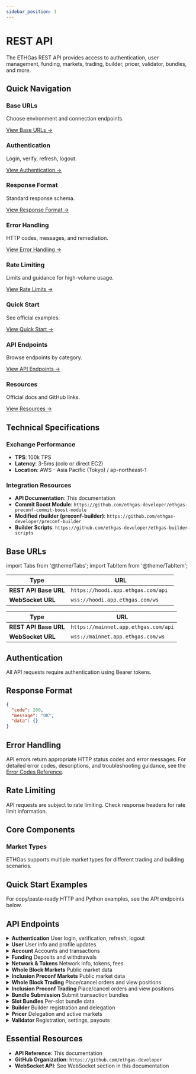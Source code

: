 ```yaml
---
sidebar_position: 1
---
```


# REST API

The ETHGas REST API provides access to authentication, user management, funding, markets, trading, builder, pricer, validator, bundles, and more.

## Quick Navigation

<div className="quick-nav">

<div className="row" style={{ marginBottom: '1rem' }}>
  <div className="col col--3">
    <div className="feature-card text--center" style={{ height: '100%', display: 'flex', flexDirection: 'column', justifyContent: 'space-between' }}>
      <div>
        <h3>Base URLs</h3>
        <p>Choose environment and connection endpoints.</p>
      </div>
      <div style={{ marginTop: '1.5rem' }}>
        <a href="#base-urls" className="button button--outline button--sm">
          View Base URLs →
        </a>
      </div>
    </div>
  </div>
  <div className="col col--3">
    <div className="feature-card text--center" style={{ height: '100%', display: 'flex', flexDirection: 'column', justifyContent: 'space-between' }}>
      <div>
        <h3>Authentication</h3>
        <p>Login, verify, refresh, logout.</p>
      </div>
      <div style={{ marginTop: '1.5rem' }}>
        <a href="#authentication" className="button button--outline button--sm">
          View Authentication →
        </a>
      </div>
    </div>
  </div>
  <div className="col col--3">
    <div className="feature-card text--center" style={{ height: '100%', display: 'flex', flexDirection: 'column', justifyContent: 'space-between' }}>
      <div>
        <h3>Response Format</h3>
        <p>Standard response schema.</p>
      </div>
      <div style={{ marginTop: '1.5rem' }}>
        <a href="#response-format" className="button button--outline button--sm">
          View Response Format →
        </a>
      </div>
    </div>
  </div>
  <div className="col col--3">
    <div className="feature-card text--center" style={{ height: '100%', display: 'flex', flexDirection: 'column', justifyContent: 'space-between' }}>
      <div>
        <h3>Error Handling</h3>
        <p>HTTP codes, messages, and remediation.</p>
      </div>
      <div style={{ marginTop: '1.5rem' }}>
        <a href="#error-handling" className="button button--outline button--sm">
          View Error Handling →
        </a>
      </div>
    </div>
  </div>
</div>

<div className="row" style={{ marginBottom: '1rem' }}>
  <div className="col col--3">
    <div className="feature-card text--center" style={{ height: '100%', display: 'flex', flexDirection: 'column', justifyContent: 'space-between' }}>
      <div>
        <h3>Rate Limiting</h3>
        <p>Limits and guidance for high-volume usage.</p>
      </div>
      <div style={{ marginTop: '1.5rem' }}>
        <a href="#rate-limiting" className="button button--outline button--sm">
          View Rate Limits →
        </a>
      </div>
    </div>
  </div>
  <div className="col col--3">
    <div className="feature-card text--center" style={{ height: '100%', display: 'flex', flexDirection: 'column', justifyContent: 'space-between' }}>
      <div>
        <h3>Quick Start</h3>
        <p>See official examples.</p>
      </div>
      <div style={{ marginTop: '1.5rem' }}>
        <a href="#quick-start-examples" className="button button--outline button--sm">
          View Quick Start →
        </a>
      </div>
    </div>
  </div>
  <div className="col col--3">
    <div className="feature-card text--center" style={{ height: '100%', display: 'flex', flexDirection: 'column', justifyContent: 'space-between' }}>
      <div>
        <h3>API Endpoints</h3>
        <p>Browse endpoints by category.</p>
      </div>
      <div style={{ marginTop: '1.5rem' }}>
        <a href="#api-endpoints" className="button button--outline button--sm">
          View API Endpoints →
        </a>
      </div>
    </div>
  </div>
  <div className="col col--3">
    <div className="feature-card text--center" style={{ height: '100%', display: 'flex', flexDirection: 'column', justifyContent: 'space-between' }}>
      <div>
        <h3>Resources</h3>
        <p>Official docs and GitHub links.</p>
      </div>
      <div style={{ marginTop: '1.5rem' }}>
        <a href="#essential-resources" className="button button--outline button--sm">
          View Resources →
        </a>
      </div>
    </div>
  </div>

</div>

</div>

## Technical Specifications

### Exchange Performance
- **TPS**: 100k TPS
- **Latency**: 3-5ms (colo or direct EC2)
- **Location**: AWS - Asia Pacific (Tokyo) / ap-northeast-1

### Integration Resources

- **API Documentation**: This documentation
- **Commit Boost Module**: `https://github.com/ethgas-developer/ethgas-preconf-commit-boost-module`
- **Modified rbuilder (preconf-builder)**: `https://github.com/ethgas-developer/preconf-builder`
- **Builder Scripts**: `https://github.com/ethgas-developer/ethgas-builder-scripts`

## Base URLs

import Tabs from '@theme/Tabs';
import TabItem from '@theme/TabItem';

<Tabs>
<TabItem value="testnet" label="TestNet" default>

| Type | URL |
|------|-----|
| **REST API Base URL** | `https://hoodi.app.ethgas.com/api	` |
| **WebSocket URL** | `wss://hoodi.app.ethgas.com/ws	` |

</TabItem>
<TabItem value="mainnet" label="MainNet">

| Type | URL |
|------|-----|
| **REST API Base URL** | `https://mainnet.app.ethgas.com/api` |
| **WebSocket URL** | `wss://mainnet.app.ethgas.com/ws	` |

</TabItem>
</Tabs>

## Authentication

All API requests require authentication using Bearer tokens.

## Response Format

```json
{
  "code": 200,
  "message": "OK",
  "data": {}
}
```

## Error Handling

API errors return appropriate HTTP status codes and error messages. For detailed error codes, descriptions, and troubleshooting guidance, see the [Error Codes Reference](/docs/reference/error-codes).

## Rate Limiting

API requests are subject to rate limiting. Check response headers for rate limit information.

## Core Components

### Market Types

ETHGas supports multiple market types for different trading and building scenarios.

## Quick Start Examples

For copy/paste‑ready HTTP and Python examples, see the API endpoints below.

## API Endpoints

<div className="api-endpoints-grid">

<details className="api-category">
<summary className="api-category-header">
  <strong>Authentication</strong>
  <span className="api-category-desc">User login, verification, refresh, logout</span>
</summary>

- <span className="api-method-post">**POST**</span> `/api/v1/user/login`
- <span className="api-method-post">**POST**</span> `/api/v1/user/login/verify`
- <span className="api-method-post">**POST**</span> `/api/v1/user/login/refresh`
- <span className="api-method-post">**POST**</span> `/api/v1/user/logout`

</details>

<details className="api-category">
<summary className="api-category-header">
  <strong>User</strong>
  <span className="api-category-desc">User info and profile updates</span>
</summary>

- <span className="api-method-get">**GET**</span> `/api/v1/user/info`
- <span className="api-method-post">**POST**</span> `/api/v1/user/update`
- <span className="api-method-post">**POST**</span> `/api/v1/user/payoutAddress`
- <span className="api-method-post">**POST**</span> `/api/v1/user/collateralPerSlot`

</details>

<details className="api-category">
<summary className="api-category-header">
  <strong>Account</strong>
  <span className="api-category-desc">Accounts and transactions</span>
</summary>

- <span className="api-method-get">**GET**</span> `/api/v1/user/accounts`
- <span className="api-method-get">**GET**</span> `/api/v1/user/account/{accountId}`
- <span className="api-method-get">**GET**</span> `/api/v1/user/account/{accountId}/txs`
- <span className="api-method-get">**GET**</span> `/api/v1/user/account/txs`
- <span className="api-method-post">**POST**</span> `/api/v1/user/account/transfer/token`

</details>

<details className="api-category">
<summary className="api-category-header">
  <strong>Funding</strong>
  <span className="api-category-desc">Deposits and withdrawals</span>
</summary>

- <span className="api-method-get">**GET**</span> `/api/v1/p/funding/contractAddress`
- <span className="api-method-get">**GET**</span> `/api/v1/user/funding/deposits`
- <span className="api-method-post">**POST**</span> `/api/v1/user/funding/withdraw`
- <span className="api-method-get">**GET**</span> `/api/v1/p/funding/withdraw/dailyWithdrawLimits`
- <span className="api-method-get">**GET**</span> `/api/v1/user/funding/withdraw/status`
- <span className="api-method-get">**GET**</span> `/api/v1/user/funding/withdraws`

</details>

<details className="api-category">
<summary className="api-category-header">
  <strong>Network & Tokens</strong>
  <span className="api-category-desc">Network info, tokens, fees</span>
</summary>

- <span className="api-method-get">**GET**</span> `/api/v1/p/network`
- <span className="api-method-get">**GET**</span> `/api/v1/p/tokens`
- <span className="api-method-get">**GET**</span> `/api/v1/p/user/fees`

</details>

<details className="api-category">
<summary className="api-category-header">
  <strong>Whole Block Markets</strong>
  <span className="api-category-desc">Public market data</span>
</summary>

- <span className="api-method-get">**GET**</span> `/api/v1/p/wholeblock/markets`
- <span className="api-method-get">**GET**</span> `/api/v1/p/wholeblock/positions`
- <span className="api-method-get">**GET**</span> `/api/v1/p/wholeblock/orders`
- <span className="api-method-get">**GET**</span> `/api/v1/p/wholeblock/trades`

</details>

<details className="api-category">
<summary className="api-category-header">
  <strong>Inclusion Preconf Markets</strong>
  <span className="api-category-desc">Public market data</span>
</summary>

- <span className="api-method-get">**GET**</span> `/api/v1/p/inclusion-preconf/markets`
- <span className="api-method-get">**GET**</span> `/api/v1/p/inclusion-preconf/market`
- <span className="api-method-get">**GET**</span> `/api/v1/p/inclusion-preconf/trades`
- <span className="api-method-get">**GET**</span> `/api/v1/p/inclusion-preconf/top-sales`

</details>

<details className="api-category"> 
<summary className="api-category-header">
  <strong>Whole Block Trading</strong>
  <span className="api-category-desc">Place/cancel orders and view positions</span>
</summary>

- <span className="api-method-post">**POST**</span> `/api/v1/wholeblock/order`
- <span className="api-method-post">**POST**</span> `/api/v1/wholeblock/cancel-all-orders`
- <span className="api-method-post">**POST**</span> `/api/v1/wholeblock/cancel-batch-orders`
- <span className="api-method-post">**POST**</span> `/api/v1/wholeblock/cancel-order`
- <span className="api-method-get">**GET**</span> `/api/v1/user/wholeblock/all-orders`
- <span className="api-method-get">**GET**</span> `/api/v1/user/wholeblock/orders`
- <span className="api-method-get">**GET**</span> `/api/v1/user/wholeblock/positions`
- <span className="api-method-get">**GET**</span> `/api/v1/user/wholeblock/txs`

</details>

<details className="api-category">
<summary className="api-category-header">
  <strong>Inclusion Preconf Trading</strong>
  <span className="api-category-desc">Place/cancel orders and view positions</span>
</summary>

- <span className="api-method-post">**POST**</span> `/api/v1/inclusion-preconf/order`
- <span className="api-method-post">**POST**</span> `/api/v1/inclusion-preconf/cancel-all-orders`
- <span className="api-method-post">**POST**</span> `/api/v1/inclusion-preconf/cancel-batch-orders`
- <span className="api-method-post">**POST**</span> `/api/v1/inclusion-preconf/cancel-order`
- <span className="api-method-get">**GET**</span> `/api/v1/user/inclusion-preconf/orders`
- <span className="api-method-get">**GET**</span> `/api/v1/user/inclusion-preconf/all-orders`
- <span className="api-method-get">**GET**</span> `/api/v1/user/inclusion-preconf/positions`
- <span className="api-method-get">**GET**</span> `/api/v1/user/inclusion-preconf/txs`
- <span className="api-method-post">**POST**</span> `/api/v1/user/inclusion-preconf/market/update`

</details>

<details className="api-category">
<summary className="api-category-header">
  <strong>Bundle Submission</strong>
  <span className="api-category-desc">Submit transaction bundles</span>
</summary>

- <span className="api-method-post">**POST**</span> `/api/v1/user/bundle/send`

</details>

<details className="api-category">
<summary className="api-category-header">
  <strong>Slot Bundles</strong>
  <span className="api-category-desc">Per-slot bundle data</span>
</summary>

- <span className="api-method-get">**GET**</span> `/api/v1/slot/bundles`
- <span className="api-method-get">**GET**</span> `/api/v1/account/slot/bundles`
- <span className="api-method-get">**GET**</span> `/api/v1/slot/forceEmptyBlockSpace`
- <span className="api-method-get">**GET**</span> `/api/v1/p/slot/txs/hash`

</details>

<details className="api-category">
<summary className="api-category-header">
  <strong>Builder</strong>
  <span className="api-category-desc">Builder registration and delegation</span>
</summary>

- <span className="api-method-post">**POST**</span> `/api/v1/builder/register`
- <span className="api-method-get">**GET**</span> `/api/v1/builder/signingMessage`
- <span className="api-method-post">**POST**</span> `/api/v1/builder/deregister`
- <span className="api-method-get">**GET**</span> `/api/v1/p/builders`
- <span className="api-method-get">**GET**</span> `/api/v1/user/builder`
- <span className="api-method-post">**POST**</span> `/api/v1/user/delegate/builder`
- <span className="api-method-get">**GET**</span> `/api/v1/user/delegate/builder`
- <span className="api-method-get">**GET**</span> `/api/v1/p/builder/{slot}`
- <span className="api-method-get">**GET**</span> `/api/v1/builder/delegation`

</details>

<details className="api-category">
<summary className="api-category-header">
  <strong>Pricer</strong>
  <span className="api-category-desc">Delegation and active markets</span>
</summary>

- <span className="api-method-post">**POST**</span> `/api/v1/user/delegate/pricer`
- <span className="api-method-get">**GET**</span> `/api/v1/user/pricer`
- <span className="api-method-get">**GET**</span> `/api/v1/pricer/account-tokens`
- <span className="api-method-get">**GET**</span> `/api/v1/pricer/inclusion-preconf/orders`
- <span className="api-method-get">**GET**</span> `/api/v1/pricer/inclusion-preconf/positions`
- <span className="api-method-get">**GET**</span> `/api/v1/pricer/wholeblock/orders`
- <span className="api-method-get">**GET**</span> `/api/v1/pricer/wholeblock/positions`
- <span className="api-method-get">**GET**</span> `/api/v1/pricer/markets/active`

</details>

<details className="api-category">
<summary className="api-category-header">
  <strong>Validator</strong>
  <span className="api-category-desc">Registration, settings, payouts</span>
</summary>

- <span className="api-method-get">**GET**</span> `/api/v1/user/validators`
- <span className="api-method-get">**GET**</span> `/api/v1/p/validators`
- <span className="api-method-post">**POST**</span> `/api/v1/validator/register`
- <span className="api-method-post">**POST**</span> `/api/v1/validator/verify`
- <span className="api-method-post">**POST**</span> `/api/v1/validator/settings`
- <span className="api-method-post">**POST**</span> `/api/v1/validator/deregister`
- <span className="api-method-get">**GET**</span> `/api/v1/validator/fees`
- <span className="api-method-get">**GET**</span> `/api/v1/validator/onchain/payout`

</details>

</div>

## Essential Resources

- **API Reference**: This documentation
- **GitHub Organization**: `https://github.com/ethgas-developer`
- **WebSocket API**: See WebSocket section in this documentation 